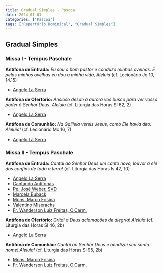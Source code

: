 ```yaml
---
title: Gradual Simples - Páscoa
date: 2024-01-01
categories: ["Páscoa"]
tags: ["Repertório Dominical", "Gradual Simples"]
---
```

## Gradual Simples
### Missa I - Tempus Paschale
**Antífona de Entrada:** *Eu sou o bom pastor e conduzo minhas ovelhas. E pelas minhas ovelhas eu dou a minha vida, Aleluia* (cf. Lecionário Jo 10, 14.15)
- [Angelo La Serra](https://www.instagram.com/p/CNcv12TJpl7/?utm_source=ig_web_copy_link)

**Antífona de Ofertório:** *Ansioso desde a aurora vos busco para ver vosso poder ó Senhor Deus. Aleluia* (cf. Liturgia das Horas Sl 62, 2)
- [Angelo La Serra](https://www.instagram.com/p/CNcy5QoJJ6e/?utm_source=ig_web_copy_link)

**Antífona de Comunhão:** *Na Galileia vereis Jesus, como Ele havia dito. Aleluia!* (cf. Lecionário Mc 16, 7)
- [Angelo La Serra](https://www.instagram.com/p/CNc0n2_p8aS/?utm_source=ig_web_copy_link)

### Missa II - Tempus Paschale
**Antífona de Entrada:** *Cantai ao Senhor Deus um canto novo, louvor a ele dos confins de toda a terra!* (cf. Liturgia das Horas Is 42, 10)
- [Angelo La Serra](https://youtu.be/-lGWuWe4-GM)
- [Cantando Antífonas](https://youtu.be/uhjp8HpNcO8)
- [Pe. José Weber, SVD](https://youtu.be/VfXXPl91LVI)
- [Marcela Buback](https://youtu.be/N8t3-tgs1eQ)
- [Mons. Marco Frisina](https://youtu.be/spNiW136948)
- [Valentino Miserachs](https://youtu.be/lozFK1BiQX4)
- [Fr. Wanderson Luiz Freitas, O.Carm.](https://youtu.be/ZF5MHGzj7fc)


**Antífona de Ofertório:** *Gritai a Deus aclamações de alegria! Aleluia* (cf. Liturgia das Horas Sl 46, 2b)
- [Angelo La Serra](https://youtu.be/p7l-pyandfQ)

**Antífona de Comunhão:** *Cantai ao Senhor Deus e bendizei seu santo nome! Aleluia!* (cf. Liturgia das Horas Sl 95, 2b)
- [Mons. Marco Frisina](https://youtu.be/spNiW136948)
- [Fr. Wanderson Luiz Freitas, O.Carm.](https://youtu.be/ZF5MHGzj7fc)
